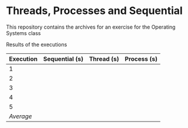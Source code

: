 # Threads, Processes and Sequential

This repository contains the archives for an exercise for the Operating Systems class

Results of the executions

| Execution | Sequential (s) | Thread (s) | Process (s) |
|-----------|----------------|------------|-------------|
| 1         |                |            |             |
| 2         |                |            |             |
| 3         |                |            |             |
| 4         |                |            |             |
| 5         |                |            |             |
| *Average* |                |            |             |
